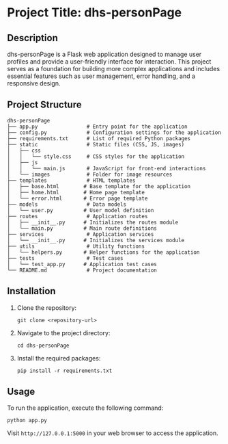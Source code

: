# Project Title: dhs-personPage

## Description
dhs-personPage is a Flask web application designed to manage user profiles and provide a user-friendly interface for interaction. This project serves as a foundation for building more complex applications and includes essential features such as user management, error handling, and a responsive design.

## Project Structure
```
dhs-personPage
├── app.py                # Entry point for the application
├── config.py             # Configuration settings for the application
├── requirements.txt      # List of required Python packages
├── static                # Static files (CSS, JS, images)
│   ├── css
│   │   └── style.css     # CSS styles for the application
│   ├── js
│   │   └── main.js       # JavaScript for front-end interactions
│   └── images            # Folder for image resources
├── templates             # HTML templates
│   ├── base.html        # Base template for the application
│   ├── home.html        # Home page template
│   └── error.html       # Error page template
├── models                # Data models
│   └── user.py          # User model definition
├── routes                # Application routes
│   ├── __init__.py      # Initializes the routes module
│   └── main.py          # Main route definitions
├── services              # Application services
│   └── __init__.py      # Initializes the services module
├── utils                 # Utility functions
│   └── helpers.py       # Helper functions for the application
├── tests                 # Test cases
│   └── test_app.py      # Application test cases
└── README.md             # Project documentation
```

## Installation
1. Clone the repository:
   ```
   git clone <repository-url>
   ```
2. Navigate to the project directory:
   ```
   cd dhs-personPage
   ```
3. Install the required packages:
   ```
   pip install -r requirements.txt
   ```

## Usage
To run the application, execute the following command:
```
python app.py
```
Visit `http://127.0.0.1:5000` in your web browser to access the application.
